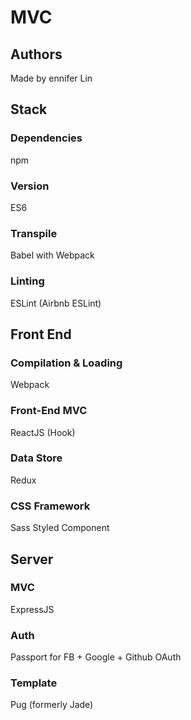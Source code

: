 # MVC

## Authors
Made by ennifer Lin

## Stack

### Dependencies
npm

### Version
ES6

### Transpile
Babel with Webpack

### Linting
ESLint (Airbnb ESLint)

## Front End

### Compilation & Loading
Webpack

### Front-End MVC
ReactJS (Hook)

### Data Store
Redux

### CSS Framework
Sass
Styled Component

## Server

### MVC
ExpressJS

### Auth
Passport for FB + Google + Github OAuth

### Template
Pug (formerly Jade)
